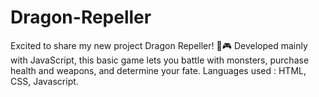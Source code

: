 # Dragon-Repeller
Excited to share my new project Dragon Repeller! 🐉🎮 
Developed mainly with JavaScript, this basic game lets you battle with monsters, purchase health and weapons, and determine your fate.
Languages used : HTML, CSS, Javascript.
